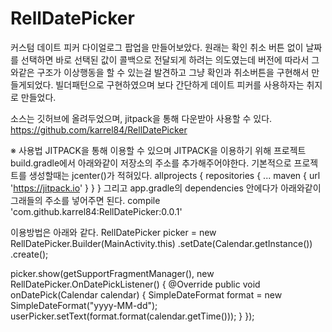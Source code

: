 # RellDatePicker




커스텀 데이트 피커 다이얼로그 팝업을 만들어보았다.
원래는 확인 취소 버튼 없이 날짜를 선택하면 바로 선택된 값이 콜백으로 전달되게 하려는 의도였는데
버전에 따라서 그와같은 구조가 이상행동을 할 수 있는걸 발견하고
그냥 확인과 취소버튼을 구현해서 만들게되었다.
빌더패턴으로 구현하였으며 보다 간단하게 데이트 피커를 사용하자는 취지로 만들었다.

소스는 깃허브에 올려두었으며, jitpack을 통해 다운받아 사용할 수 있다.
https://github.com/karrel84/RellDatePicker


※ 사용법
JITPACK을 통해 이용할 수 있으며 JITPACK을 이용하기 위해
프로젝트 build.gradle에서 아래와같이 저장소의 주소를 추가해주어야한다.
기본적으로 프로젝트를 생성할때는 jcenter()가 적혀있다. 
allprojects {
		repositories {
			...
			maven { url 'https://jitpack.io' }
		}
	}
그리고 app.gradle의 dependencies 안에다가 아래와같이 그래들의 주소를 넣어주면 된다.
compile 'com.github.karrel84:RellDatePicker:0.0.1'


이용방법은 아래와 같다.
RellDatePicker picker = new RellDatePicker.Builder(MainActivity.this)
        .setDate(Calendar.getInstance())
        .create();

picker.show(getSupportFragmentManager(), new RellDatePicker.OnDatePickListener() {
    @Override
    public void onDatePick(Calendar calendar) {
        SimpleDateFormat format = new SimpleDateFormat("yyyy-MM-dd");
        userPicker.setText(format.format(calendar.getTime()));
    }
});


